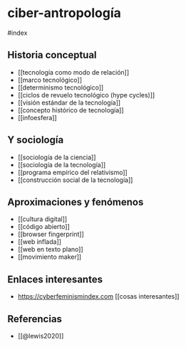 # ciber-antropología
#index 

## Historia conceptual

- [[tecnología como modo de relación]]
- [[marco tecnológico]]
- [[determinismo tecnológico]]
- [[ciclos de revuelo tecnológico (hype cycles)]]
- [[visión estándar de la tecnología]]
- [[concepto histórico de tecnología]]
- [[infoesfera]]

## Y sociología

- [[sociología de la ciencia]]
- [[sociología de la tecnología]]
- [[programa empírico del relativismo]]
- [[construcción social de la tecnología]]

## Aproximaciones y fenómenos

- [[cultura digital]]
- [[código abierto]]
- [[browser fingerprint]]
- [[web inflada]]
- [[web en texto plano]]
- [[movimiento maker]]

## Enlaces interesantes

- https://cyberfeminismindex.com [[cosas interesantes]]

## Referencias
- [[@lewis2020]]

